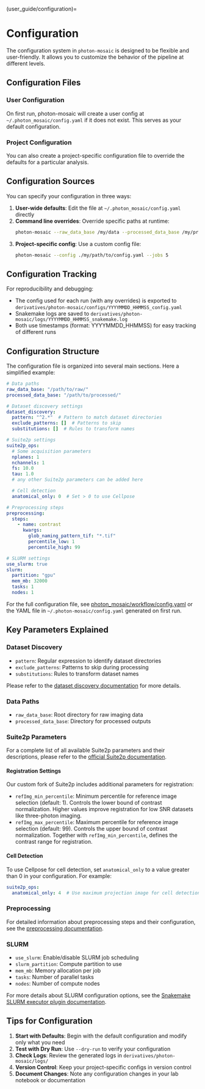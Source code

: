 (user_guide/configuration)=
# Configuration

The configuration system in `photon-mosaic` is designed to be flexible and user-friendly. It allows you to customize the behavior of the pipeline at different levels.

## Configuration Files

### User Configuration
On first run, photon-mosaic will create a user config at `~/.photon_mosaic/config.yaml` if it does not exist. This serves as your default configuration.

### Project Configuration
You can also create a project-specific configuration file to override the defaults for a particular analysis.

## Configuration Sources

You can specify your configuration in three ways:

1. **User-wide defaults**: Edit the file at `~/.photon_mosaic/config.yaml` directly
2. **Command line overrides**: Override specific paths at runtime:
   ```bash
   photon-mosaic --raw_data_base /my/data --processed_data_base /my/processed --jobs 5
   ```
3. **Project-specific config**: Use a custom config file:
   ```bash
   photon-mosaic --config ./my/path/to/config.yaml --jobs 5
   ```

## Configuration Tracking

For reproducibility and debugging:
- The config used for each run (with any overrides) is exported to `derivatives/photon-mosaic/configs/YYYYMMDD_HHMMSS_config.yaml`
- Snakemake logs are saved to `derivatives/photon-mosaic/logs/YYYYMMDD_HHMMSS_snakemake.log`
- Both use timestamps (format: YYYYMMDD_HHMMSS) for easy tracking of different runs

## Configuration Structure

The configuration file is organized into several main sections. Here a simplified example:

```yaml
# Data paths
raw_data_base: "/path/to/raw/"
processed_data_base: "/path/to/processed/"

# Dataset discovery settings
dataset_discovery:
  pattern: "^2.*"  # Pattern to match dataset directories
  exclude_patterns: []  # Patterns to skip
  substitutions: []  # Rules to transform names

# Suite2p settings
suite2p_ops:
  # Some acquisition parameters
  nplanes: 1
  nchannels: 1
  fs: 10.0
  tau: 1.0
  # any other Suite2p parameters can be added here

  # Cell detection
  anatomical_only: 0  # Set > 0 to use Cellpose

# Preprocessing steps
preprocessing:
  steps:
    - name: contrast
      kwargs:
        glob_naming_pattern_tif: "*.tif"
        percentile_low: 1
        percentile_high: 99

# SLURM settings
use_slurm: true
slurm:
  partition: "gpu"
  mem_mb: 32000
  tasks: 1
  nodes: 1
```
For the full configuration file, see [photon_mosaic/workflow/config.yaml](https://github.com/neuroinformatics-unit/photon-mosaic/blob/main/photon_mosaic/workflow/config.yaml) or the YAML file in `~/.photon-mosaic/config.yaml` generated on first run.

## Key Parameters Explained

### Dataset Discovery
- `pattern`: Regular expression to identify dataset directories
- `exclude_patterns`: Patterns to skip during processing
- `substitutions`: Rules to transform dataset names

Please refer to the [dataset discovery documentation](dataset_discovery.md) for more details.

### Data Paths
- `raw_data_base`: Root directory for raw imaging data
- `processed_data_base`: Directory for processed outputs

### Suite2p Parameters
For a complete list of all available Suite2p parameters and their descriptions, please refer to the [official Suite2p documentation](https://suite2p.readthedocs.io/en/latest/settings.html).

#### Registration Settings
Our custom fork of Suite2p includes additional parameters for registration:
- `refImg_min_percentile`: Minimum percentile for reference image selection (default: 1). Controls the lower bound of contrast normalization. Higher values improve registration for low SNR datasets like three-photon imaging.
- `refImg_max_percentile`: Maximum percentile for reference image selection (default: 99). Controls the upper bound of contrast normalization. Together with `refImg_min_percentile`, defines the contrast range for registration.

#### Cell Detection
To use Cellpose for cell detection, set `anatomical_only` to a value greater than 0 in your configuration. For example:

```yaml
suite2p_ops:
  anatomical_only: 4  # Use maximum projection image for cell detection
```

### Preprocessing
For detailed information about preprocessing steps and their configuration, see the [preprocessing documentation](preprocessing.md).

### SLURM
- `use_slurm`: Enable/disable SLURM job scheduling
- `slurm_partition`: Compute partition to use
- `mem_mb`: Memory allocation per job
- `tasks`: Number of parallel tasks
- `nodes`: Number of compute nodes

For more details about SLURM configuration options, see the [Snakemake SLURM executor plugin documentation](https://github.com/snakemake/snakemake-executor-plugin-slurm).

## Tips for Configuration

1. **Start with Defaults**: Begin with the default configuration and modify only what you need
2. **Test with Dry Run**: Use `--dry-run` to verify your configuration
3. **Check Logs**: Review the generated logs in `derivatives/photon-mosaic/logs/`
4. **Version Control**: Keep your project-specific configs in version control
5. **Document Changes**: Note any configuration changes in your lab notebook or documentation
